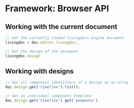 
# Framework: Browser API

## Working with the current document

```javascript
// Get the currently loaded livingdocs-engine document
livingdoc = doc.editor.livingdoc;

// Get the design of the document
livingdoc.design
```


## Working with designs

```javascript
// Get all component identifiers of a design as an array
doc.design.get('timeline').list();

// Get an individual component template
doc.design.get('timeline').get('peephole')
```
